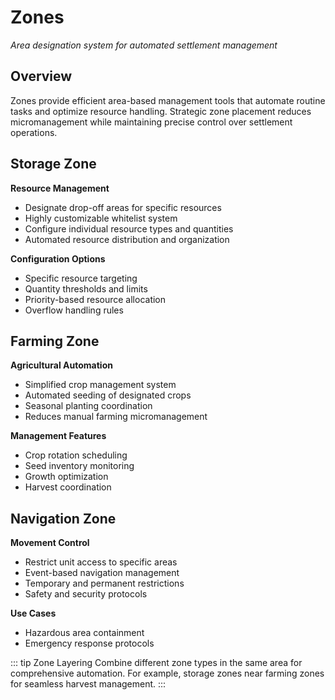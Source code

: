 # Zones

*Area designation system for automated settlement management*

## Overview

Zones provide efficient area-based management tools that automate routine tasks and optimize resource handling. 
Strategic zone placement reduces micromanagement while maintaining precise control over settlement operations.

## Storage Zone

**Resource Management**
- Designate drop-off areas for specific resources
- Highly customizable whitelist system
- Configure individual resource types and quantities
- Automated resource distribution and organization

**Configuration Options**
- Specific resource targeting
- Quantity thresholds and limits
- Priority-based resource allocation
- Overflow handling rules

## Farming Zone

**Agricultural Automation**
- Simplified crop management system
- Automated seeding of designated crops
- Seasonal planting coordination
- Reduces manual farming micromanagement

**Management Features**
- Crop rotation scheduling
- Seed inventory monitoring
- Growth optimization
- Harvest coordination

## Navigation Zone

**Movement Control**
- Restrict unit access to specific areas
- Event-based navigation management
- Temporary and permanent restrictions
- Safety and security protocols

**Use Cases**
- Hazardous area containment
- Emergency response protocols


::: tip Zone Layering
Combine different zone types in the same area for comprehensive automation. For example, 
storage zones near farming zones for seamless harvest management.
:::